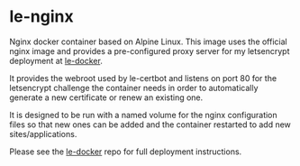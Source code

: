 # le-nginx

Nginx docker container based on Alpine Linux. This image uses the official nginx image and provides a pre-configured proxy server for my letsencrypt deployment at [le-docker](https://github.com/snw35/le-docker).

It provides the webroot used by le-certbot and listens on port 80 for the letsencrypt challenge the container needs in order to automatically generate a new certificate or renew an existing one.

It is designed to be run with a named volume for the nginx configuration files so that new ones can be added and the container restarted to add new sites/applications.

Please see the [le-docker](https://github.com/snw35/le-docker) repo for full deployment instructions.
